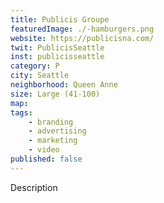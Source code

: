 ```yaml
---
title: Publicis Groupe
featuredImage: ./-hamburgers.png
website: https://publicisna.com/
twit: PublicisSeattle
inst: publicisseattle
category: P
city: Seattle
neighborhood: Queen Anne
size: Large (41-100)
map: 
tags:
    - branding
    - advertising
    - marketing
    - video
published: false
---
```


Description

